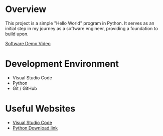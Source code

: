 # Overview
This project is a simple "Hello World" program in Python. It serves as an initial step in my journey as a software engineer, providing a foundation to build upon.

[Software Demo Video](https://YouTu.be/fjROY8P97U0)

# Development Environment
* Visual Studio Code
* Python
* Git / GitHub

# Useful Websites

* [Visual Studio Code](https://code.visualstudio.com/download)
* [Python Download link](https://www.python.org/downloads/)
